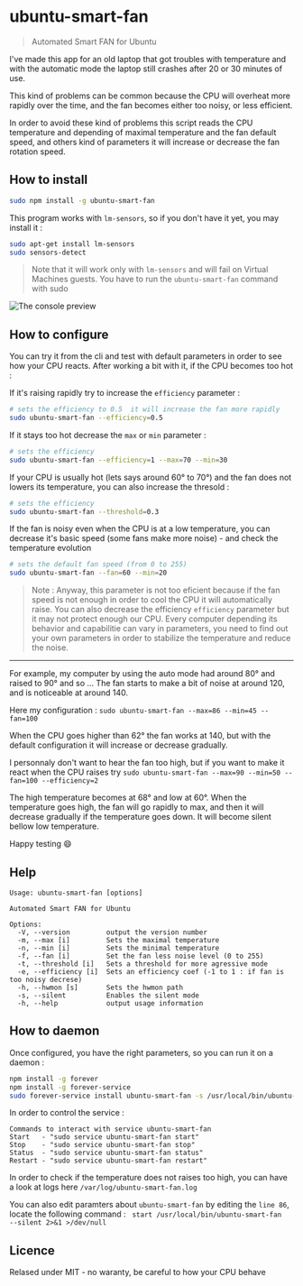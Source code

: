# ubuntu-smart-fan

> Automated Smart FAN for Ubuntu

I've made this app for an old laptop that got troubles with temperature and with the automatic mode the laptop still crashes after 20 or 30 minutes of use.

This kind of problems can be common because the CPU will overheat more rapidly over the time, and the fan becomes either too noisy, or less efficient.

In order to avoid these kind of problems this script reads the CPU temperature and depending of maximal temperature and the fan default speed, and others kind of parameters it will increase or decrease the fan rotation speed.

## How to install

```sh
sudo npm install -g ubuntu-smart-fan
```

This program works with `lm-sensors`, so if you don't have it yet, you may install it :

```sh
sudo apt-get install lm-sensors
sudo sensors-detect
```

> Note that it will work only with `lm-sensors` and will fail on Virtual Machines guests. You have to run the `ubuntu-smart-fan` command with sudo

![The console preview](https://github.com/ichiriac/ubuntu-smart-fan/blob/master/assets/preview.png "The console preview")

## How to configure

You can try it from the cli and test with default parameters in order to see how your CPU reacts. After working a bit with it, if the CPU becomes too hot :

If it's raising rapidly try to increase the `efficiency` parameter :
```sh
# sets the efficiency to 0.5  it will increase the fan more rapidly
sudo ubuntu-smart-fan --efficiency=0.5
```

If it stays too hot decrease the `max` or `min` parameter :
```sh
# sets the efficiency 
sudo ubuntu-smart-fan --efficiency=1 --max=70 --min=30
```

If your CPU is usually hot (lets says around 60° to 70°) and the fan does not lowers its temperature, you can also increase the thresold :
```sh
# sets the efficiency 
sudo ubuntu-smart-fan --threshold=0.3
```

If the fan is noisy even when the CPU is at a low temperature, you can decrease it's basic speed (some fans make more noise) - and check the temperature evolution
```sh
# sets the default fan speed (from 0 to 255)
sudo ubuntu-smart-fan --fan=60 --min=20
```

> Note : Anyway, this parameter is not too eficient because if the fan speed is not enough in order to cool the CPU it will automatically raise. You can also decrease the efficiency `efficiency` parameter but it may not protect enough our CPU. Every computer depending its behavior and capabilitie can vary in parameters, you need to find out your own parameters in order to stabilize the temperature and reduce the noise.

---

For example, my computer by using the auto mode had around 80° and raised to 90° and so ... The fan starts to make a bit of noise at around 120, and is noticeable at around 140.

Here my configuration : `sudo ubuntu-smart-fan --max=86 --min=45 --fan=100`

When the CPU goes higher than 62° the fan works at 140, but with the default configuration it will increase or decrease gradually. 

I personnaly don't want to hear the fan too high, but if you want to make it react when the CPU raises try `sudo ubuntu-smart-fan --max=90 --min=50 --fan=100 --efficiency=2`

The high temperature becomes at 68° and low at 60°. When the temperature goes high, the fan will go rapidly to max, and then it will decrease gradually if the temperature goes down. It will become silent bellow low temperature.

Happy testing :smile:

## Help

```
Usage: ubuntu-smart-fan [options]

Automated Smart FAN for Ubuntu

Options:
  -V, --version         output the version number
  -m, --max [i]         Sets the maximal temperature
  -n, --min [i]         Sets the minimal temperature
  -f, --fan [i]         Set the fan less noise level (0 to 255)
  -t, --threshold [i]   Sets a threshold for more agressive mode
  -e, --efficiency [i]  Sets an efficiency coef (-1 to 1 : if fan is too noisy decrese)
  -h, --hwmon [s]       Sets the hwmon path
  -s, --silent          Enables the silent mode
  -h, --help            output usage information
```

## How to daemon

Once configured, you have the right parameters, so you can run it on a daemon :

```sh
npm install -g forever
npm install -g forever-service
sudo forever-service install ubuntu-smart-fan -s /usr/local/bin/ubuntu-smart-fan -o " --silent" --start
```

In order to control the service :

```
Commands to interact with service ubuntu-smart-fan
Start   - "sudo service ubuntu-smart-fan start"
Stop    - "sudo service ubuntu-smart-fan stop"
Status  - "sudo service ubuntu-smart-fan status"
Restart - "sudo service ubuntu-smart-fan restart"
```

In order to check if the temperature does not raises too high, you can have a look at logs here `/var/log/ubuntu-smart-fan.log`

You can also edit paramters about `ubuntu-smart-fan` by editing the `line 86`, locate the following command : `	start /usr/local/bin/ubuntu-smart-fan  --silent 2>&1 >/dev/null`

## Licence

Relased under MIT - no waranty, be careful to how your CPU behave
